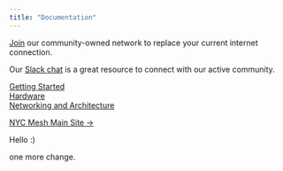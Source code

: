 ```yaml
---
title: "Documentation"
---
```


[Join](https://nycmesh.net/join) our community-owned network to replace your current internet connection.

Our [Slack chat](https://slack.nycmesh.net/) is a great resource to connect with our active community.

[Getting Started](/installs/gettingstarted)  
[Hardware](/hardware)  
[Networking and Architecture](/networking)

[NYC Mesh Main Site →](https://nycmesh.net)

Hello :)

one more change.
